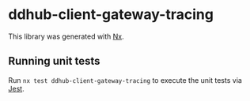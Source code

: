 # ddhub-client-gateway-tracing

This library was generated with [Nx](https://nx.dev).

## Running unit tests

Run `nx test ddhub-client-gateway-tracing` to execute the unit tests via [Jest](https://jestjs.io).
